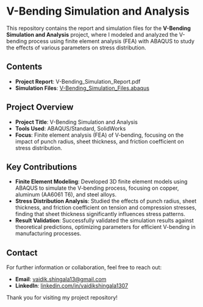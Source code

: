 # V-Bending Simulation and Analysis

This repository contains the report and simulation files for the **V-Bending Simulation and Analysis** project, where I modeled and analyzed the V-bending process using finite element analysis (FEA) with ABAQUS to study the effects of various parameters on stress distribution.

## Contents

- **Project Report**: V-Bending_Simulation_Report.pdf
- **Simulation Files**: [V-Bending_Simulation_Files.abaqus](./V-Bending_Simulation_Files.abaqus)

## Project Overview

- **Project Title**: V-Bending Simulation and Analysis
- **Tools Used**: ABAQUS/Standard, SolidWorks
- **Focus**: Finite element analysis (FEA) of V-bending, focusing on the impact of punch radius, sheet thickness, and friction coefficient on stress distribution.

## Key Contributions

- **Finite Element Modeling**: Developed 3D finite element models using ABAQUS to simulate the V-bending process, focusing on copper, aluminum (AA6061 T6), and steel alloys.
- **Stress Distribution Analysis**: Studied the effects of punch radius, sheet thickness, and friction coefficient on tension and compression stresses, finding that sheet thickness significantly influences stress patterns.
- **Result Validation**: Successfully validated the simulation results against theoretical predictions, optimizing parameters for efficient V-bending in manufacturing processes.

## Contact

For further information or collaboration, feel free to reach out:

- **Email**: [vaidik.shingala13@gmail.com](mailto:vaidik.shingala13@gmail.com)
- **LinkedIn**: [linkedin.com/in/vaidikshingala1307](https://linkedin.com/in/vaidikshingala1307)

Thank you for visiting my project repository!
